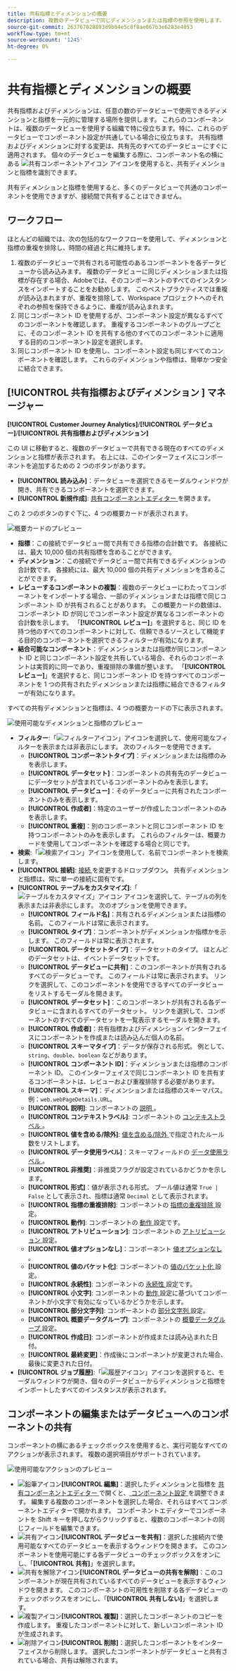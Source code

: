 ```yaml
---
title: 共有指標とディメンションの概要
description: 複数のデータビューで同じディメンションまたは指標の参照を使用します。
source-git-commit: 263767028893d9b04e5c8f8ae067b3e6283e4053
workflow-type: tm+mt
source-wordcount: '1245'
ht-degree: 0%

---
```


# 共有指標とディメンションの概要

共有指標およびディメンションは、任意の数のデータビューで使用できるディメンションと指標を一元的に管理する場所を提供します。 これらのコンポーネントは、複数のデータビューを使用する組織で特に役立ちます。特に、これらのデータビューでコンポーネント設定が共通している場合に役立ちます。 共有指標およびディメンションに対する変更は、共有先のすべてのデータビューにすぐに適用されます。 個々のデータビューを編集する際に、コンポーネント名の横にある ![ 共有コンポーネントアイコン ](/help/assets/icons/CCLibrary.svg) アイコンを使用すると、共有ディメンションと指標を識別できます。

共有ディメンションと指標を使用すると、多くのデータビューで共通のコンポーネントを使用できますが、接続間で共有することはできません。

## ワークフロー

ほとんどの組織では、次の包括的なワークフローを使用して、ディメンションと指標の重複を排除し、時間の経過と共に維持します。

1. 複数のデータビューで共有される可能性のあるコンポーネントを各データビューから読み込みます。 複数のデータビューに同じディメンションまたは指標が存在する場合、Adobeでは、そのコンポーネントのすべてのインスタンスをインポートすることをお勧めします。 このベストプラクティスでは重複が読み込まれますが、重複を排除して、Workspace プロジェクトへのそれぞれの参照を保持できるように、重複が読み込まれます。
1. 同じコンポーネント ID を使用するが、コンポーネント設定が異なるすべてのコンポーネントを確認します。 重複するコンポーネントのグループごとに、そのコンポーネント ID を共有する他のすべてのコンポーネントに適用する目的のコンポーネント設定を選択します。
1. 同じコンポーネント ID を使用し、コンポーネント設定も同じすべてのコンポーネントを確認します。 これらのディメンションや指標は、簡単かつ安全に結合できます。

## [!UICONTROL  共有指標およびディメンション ] マネージャー

**[!UICONTROL Customer Journey Analytics]**/**[!UICONTROL データビュー]**/**[!UICONTROL 共有指標およびディメンション]**

この UI に移動すると、複数のデータビューで共有できる現在のすべてのディメンションと指標が表示されます。 右上には、このインターフェイスにコンポーネントを追加するための 2 つのボタンがあります。

* **[!UICONTROL 読み込み]**：データビューを選択できるモーダルウィンドウが開き、共有できるコンポーネントを選択できます。
* **[!UICONTROL 新規作成]**: [ 共有コンポーネントエディター ](shared-component-editor.md) を開きます。

この 2 つのボタンのすぐ下に、4 つの概要カードが表示されます。

![ 概要カードのプレビュー ](assets/overview-cards.png)

* **指標**：この接続でデータビュー間で共有できる指標の合計数です。 各接続には、最大 10,000 個の共有指標を含めることができます。
* **ディメンション**：この接続でデータビュー間で共有できるディメンションの合計数です。 各接続には、最大 10,000 個の共有ディメンションを含めることができます。
* **レビューするコンポーネントの複製**：複数のデータビューにわたってコンポーネントをインポートする場合、一部のディメンションまたは指標で同じコンポーネント ID が共有されることがあります。 この概要カードの数値は、コンポーネント ID が同じでコンポーネント設定が異なるコンポーネントの合計数を示します。 「**[!UICONTROL レビュー]**」を選択すると、同じ ID を持つ他のすべてのコンポーネントに対して、信頼できるソースとして機能する目的のコンポーネントを選択できるフィルターが有効になります。
* **結合可能なコンポーネント**：ディメンションまたは指標が同じコンポーネント ID と同じコンポーネント設定を共有している場合、それらのコンポーネントは実質的に同一であり、重複排除の準備が整います。 「**[!UICONTROL レビュー]**」を選択すると、同じコンポーネント ID を持つすべてのコンポーネントを 1 つの共有されたディメンションまたは指標に結合できるフィルターが有効になります。

すべての共有ディメンションと指標は、4 つの概要カードの下に表示されます。

![ 使用可能なディメンションと指標のプレビュー ](assets/shared-metrics-dimensions.png)

* **フィルター**:「![ フィルターアイコン ](../../assets/icons/Filter.svg)」アイコンを選択して、使用可能なフィルターを表示または非表示にします。 次のフィルターを使用できます。
   * **[!UICONTROL コンポーネントタイプ]**：ディメンションまたは指標のみを表示します。
   * **[!UICONTROL データセット]**：コンポーネントの共有先のデータビューにデータセットが含まれているコンポーネントのみを表示します。
   * **[!UICONTROL データビュー]**：そのデータビューに共有されたコンポーネントのみを表示します。
   * **[!UICONTROL 作成者]**：特定のユーザーが作成したコンポーネントのみを表示します。
   * **[!UICONTROL 重複]**：別のコンポーネントと同じコンポーネント ID を持つコンポーネントのみを表示します。 これらのフィルターは、概要カードを使用してコンポーネントを確認する場合と同じです。
* **検索**:「![ 検索アイコン ](../../assets/icons/Search.svg)」アイコンを使用して、名前でコンポーネントを検索します。
* **[!UICONTROL 接続]**: [ 接続 ](/help/connections/overview.md) を変更するドロップダウン。 共有ディメンションと指標は、常に単一の接続に固有です。
* **[!UICONTROL テーブルをカスタマイズ]**:「![ テーブルをカスタマイズ」アイコン ](/help/assets/icons/ColumnSetting.svg) アイコンを選択して、テーブルの列を表示または非表示にします。 次のオプションを使用できます。
   * **[!UICONTROL フィールド名]**：共有されるディメンションまたは指標の名前。 このフィールドは常に表示されます。
   * **[!UICONTROL タイプ]**：コンポーネントがディメンションか指標かを示します。 このフィールドは常に表示されます。
   * **[!UICONTROL データセットタイプ]**：データセットのタイプ。 ほとんどのデータセットは、イベントデータセットです。
   * **[!UICONTROL データビューに共有]**：このコンポーネントが共有されるすべてのデータビューです。 このフィールドは常に表示されます。 リンクを選択して、このコンポーネントを使用できるすべてのデータビューをリストするモーダルを開きます。
   * **[!UICONTROL データセット]**：このコンポーネントが共有される各データビューに含まれるすべてのデータセット。 リンクを選択して、コンポーネントのすべてのデータセットを一覧表示するモーダルを開きます。
   * **[!UICONTROL 作成者]**：共有指標およびディメンション インターフェイスにコンポーネントを作成または読み込んだ個人の名前。
   * **[!UICONTROL スキーマタイプ]**：データが保存される形式。 例として、`string`、`double`、`boolean` などがあります。
   * **[!UICONTROL コンポーネント ID]**：ディメンションまたは指標のコンポーネント ID。 このインターフェイスで同じコンポーネント ID を共有するコンポーネントは、レビューおよび重複排除する必要があります。
   * **[!UICONTROL スキーマ]**：ディメンションまたは指標のスキーマパス。 例：`web.webPageDetails.URL`。
   * **[!UICONTROL 説明]**: コンポーネントの [ 説明 ](/help/data-views/component-settings/overview.md)。
   * **[!UICONTROL コンテキストラベル]**: コンポーネントの [ コンテキストラベル ](/help/data-views/component-settings/overview.md)。
   * **[!UICONTROL 値を含める/除外]**: [ 値を含める/除外 ](/help/data-views/component-settings/include-exclude-values.md) で指定されたルール数をリストします。
   * **[!UICONTROL データ使用ラベル]**：スキーマフィールドの [ データ使用ラベル ](https://experienceleague.adobe.com/en/docs/experience-platform/data-governance/labels/overview)。
   * **[!UICONTROL 非推奨]**：非推奨フラグが設定されているかどうかを示します。
   * **[!UICONTROL 形式]**：値が表示される形式。 ブール値は通常 `True | False` として表示され、指標は通常 `Decimal` として表示されます。
   * **[!UICONTROL 指標の重複排除]**: コンポーネントの [ 指標の重複排除 ](/help/data-views/component-settings/metric-deduplication.md) 設定。
   * **[!UICONTROL 動作]**: コンポーネントの [ 動作 ](/help/data-views/component-settings/behavior.md) 設定です。
   * **[!UICONTROL アトリビューション]**: コンポーネントの [ アトリビューション ](/help/data-views/component-settings/attribution.md) 設定。
   * **[!UICONTROL 値オプションなし]**：コンポーネント [ 値オプションなし ](/help/data-views/component-settings/no-value-options.md)。
   * **[!UICONTROL 値のバケット化]**: コンポーネントの [ 値のバケット化 ](/help/data-views/component-settings/value-bucketing.md) 設定。
   * **[!UICONTROL 永続性]**: コンポーネントの [ 永続性 ](/help/data-views/component-settings/persistence.md) 設定です。
   * **[!UICONTROL 小文字]**: コンポーネントの [ 動作 ](/help/data-views/component-settings/behavior.md) 設定に基づいてコンポーネントが小文字で有効になっているかどうかを示します。
   * **[!UICONTROL 部分文字列]**: コンポーネントの [ 部分文字列 ](/help/data-views/component-settings/substring.md) 設定。
   * **[!UICONTROL 概要データグループ]**: コンポーネントの [ 概要データグループ ](/help/data-views/component-settings/summary-data-group.md) 設定。
   * **[!UICONTROL 作成日]**: コンポーネントが作成または読み込まれた日付。
   * **[!UICONTROL 最終変更]**：作成後にコンポーネントが変更された場合、最後に変更された日付。
* **[!UICONTROL ジョブ履歴]**:「![ 履歴アイコン ](/help/assets/icons/History.svg)」アイコンを選択すると、モーダルウィンドウが開き、個々のデータビューからディメンションと指標をインポートしたすべてのインスタンスが表示されます。

## コンポーネントの編集またはデータビューへのコンポーネントの共有

コンポーネントの横にあるチェックボックスを使用すると、実行可能なすべてのアクションが表示されます。 複数の選択項目がサポートされています。

![ 使用可能なアクションのプレビュー ](assets/smd-actions.png)

* ![ 鉛筆アイコン ](/help/assets/icons/Edit.svg)**[!UICONTROL 編集]**：選択したディメンションと指標を [ 共有コンポーネントエディター ](shared-component-editor.md) で開くと、[ コンポーネント設定 ](/help/data-views/component-settings/overview.md) を調整できます。 編集する複数のコンポーネントを選択した場合、それらはすべてコンポーネントエディターで開かれます。 コンポーネントエディターでコンポーネントを Shift キーを押しながらクリックすると、複数のコンポーネントの同じフィールドを編集できます。
* ![ 共有アイコン ](/help/assets/icons/Share.svg)**[!UICONTROL データビューを共有]**：選択した接続内で使用可能なすべてのデータビューを表示するウィンドウを開きます。 このコンポーネントを使用可能にする各データビューのチェックボックスをオンにし、「**[!UICONTROL 共有]**」を選択します。
* ![ 共有を解除アイコン ](/help/assets/icons/SaveTo.svg)**[!UICONTROL データビューの共有を解除]**：このコンポーネントが現在共有されているすべてのデータビューを表示するウィンドウを開きます。 このコンポーネントの可用性を削除する各データビューのチェックボックスをオンにし、「**[!UICONTROL 共有しない]**」を選択します。
* ![ 複製アイコン ](/help/assets/icons/Copy.svg)**[!UICONTROL 複製]**：選択したコンポーネントのコピーを作成します。 重複したコンポーネントに対して、新しいコンポーネント ID が生成されます。
* ![ 削除アイコン ](/help/assets/icons/Delete.svg)**[!UICONTROL 削除]**：選択したコンポーネントをインターフェイスから削除します。 選択したコンポーネントがデータビューと共有されている場合、共有は解除されます。
